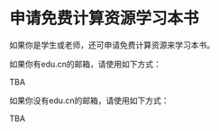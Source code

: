 # 申请免费计算资源学习本书

如果你是学生或老师，还可申请免费计算资源来学习本书。

如果你有edu.cn的邮箱，请使用如下方式：

TBA

如果你没有edu.cn的邮箱，请使用如下方式：

TBA
